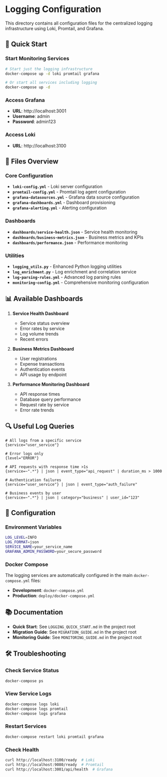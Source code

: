 # Logging Configuration

This directory contains all configuration files for the centralized logging infrastructure using Loki, Promtail, and Grafana.

## 🚀 Quick Start

### Start Monitoring Services
```bash
# Start just the logging infrastructure
docker-compose up -d loki promtail grafana

# Or start all services including logging
docker-compose up -d
```

### Access Grafana
- **URL**: http://localhost:3001
- **Username**: admin
- **Password**: admin123

### Access Loki
- **URL**: http://localhost:3100

## 📁 Files Overview

### Core Configuration
- **`loki-config.yml`** - Loki server configuration
- **`promtail-config.yml`** - Promtail log agent configuration
- **`grafana-datasources.yml`** - Grafana data source configuration
- **`grafana-dashboards.yml`** - Dashboard provisioning
- **`grafana-alerting.yml`** - Alerting configuration

### Dashboards
- **`dashboards/service-health.json`** - Service health monitoring
- **`dashboards/business-metrics.json`** - Business metrics and KPIs
- **`dashboards/performance.json`** - Performance monitoring

### Utilities
- **`logging_utils.py`** - Enhanced Python logging utilities
- **`log_enrichment.py`** - Log enrichment and correlation service
- **`log-parsing-rules.yml`** - Advanced log parsing rules
- **`monitoring-config.yml`** - Comprehensive monitoring configuration

## 📊 Available Dashboards

1. **Service Health Dashboard**
   - Service status overview
   - Error rates by service
   - Log volume trends
   - Recent errors

2. **Business Metrics Dashboard**
   - User registrations
   - Expense transactions
   - Authentication events
   - API usage by endpoint

3. **Performance Monitoring Dashboard**
   - API response times
   - Database query performance
   - Request rate by service
   - Error rate trends

## 🔍 Useful Log Queries

```logql
# All logs from a specific service
{service="user_service"}

# Error logs only
{level="ERROR"}

# API requests with response time >1s
{service=~".*"} | json | event_type="api_request" | duration_ms > 1000

# Authentication failures
{service="user_service"} | json | event_type="auth_failure"

# Business events by user
{service=~".*"} | json | category="business" | user_id="123"
```

## 🔧 Configuration

### Environment Variables
```bash
LOG_LEVEL=INFO
LOG_FORMAT=json
SERVICE_NAME=your_service_name
GRAFANA_ADMIN_PASSWORD=your_secure_password
```

### Docker Compose
The logging services are automatically configured in the main `docker-compose.yml` files:
- **Development**: `docker-compose.yml`
- **Production**: `deploy/docker-compose.yml`

## 📚 Documentation

- **Quick Start**: See `LOGGING_QUICK_START.md` in the project root
- **Migration Guide**: See `MIGRATION_GUIDE.md` in the project root
- **Monitoring Guide**: See `MONITORING_GUIDE.md` in the project root

## 🛠️ Troubleshooting

### Check Service Status
```bash
docker-compose ps
```

### View Service Logs
```bash
docker-compose logs loki
docker-compose logs promtail
docker-compose logs grafana
```

### Restart Services
```bash
docker-compose restart loki promtail grafana
```

### Check Health
```bash
curl http://localhost:3100/ready  # Loki
curl http://localhost:9080/ready  # Promtail
curl http://localhost:3001/api/health  # Grafana
```